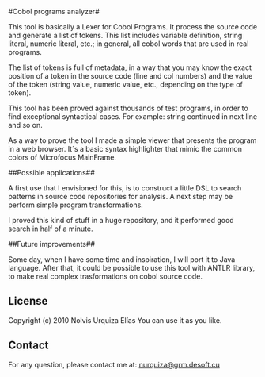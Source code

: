 #Cobol programs analyzer#

This tool is basically a Lexer for Cobol Programs. It process the source code and generate a list of tokens.
This list includes variable definition, string literal, numeric literal, etc.; in general, all cobol words
that are used in real programs.

The list of tokens is full of metadata, in a way that you may know the exact position of a token in the source
code (line and col numbers) and the value of the token (string value, numeric value, etc., depending on the type
of token).

This tool has been proved against thousands of test programs, in order to find exceptional syntactical cases. For
example: string continued in next line and so on.

As a way to prove the tool I made a simple viewer that presents the program in a web browser. It´s a basic syntax
highlighter that mimic the common colors of Microfocus MainFrame.

##Possible applications##

A first use that I envisioned for this, is to construct a little DSL to search patterns in source code repositories
for analysis. A next step may be perform simple program transformations.

I proved this kind of stuff in a huge repository, and it performed good search in half of a minute.

##Future improvements##

Some day, when I have some time and inspiration, I will port it to Java language. After that, it could be possible
to use this tool with ANTLR library, to make real complex trasformations on cobol source code.

## License
Copyright (c) 2010 Nolvis Urquiza Elías
You can use it as you like.

## Contact
For any question, please contact me at: nurquiza@grm.desoft.cu


